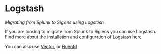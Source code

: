 # Logstash

*Migrating from Splunk to Siglens using Logstash*

If you are looking to migrate from Splunk to Siglens you can use Logstash. Find more about the installation and configuration of Logstash [here](/log-ingestion/logstash)

You can also use [Vector](/migration/splunk/vector), or [Fluentd](/migration/splunk/fluentd)